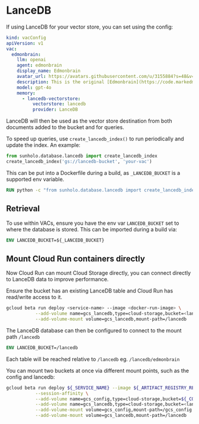 # LanceDB

If using LanceDB for your vector store, you can set using the config:

```yaml
kind: vacConfig
apiVersion: v1
vac:
  edmonbrain:
    llm: openai
    agent: edmonbrain
    display_name: Edmonbrain
    avatar_url: https://avatars.githubusercontent.com/u/3155884?s=48&v=4
    description: This is the original [Edmonbrain](https://code.markedmondson.me/running-llms-on-gcp/) implementation that uses RAG to answer questions based on data you send in via its `!help` commands and learns from previous chat history.  It dreams each night that can also be used in its memory.
    model: gpt-4o
    memory:
      - lancedb-vectorstore:
          vectorstore: lancedb
          provider: LanceDB
```
LanceDB will then be used as the vector store destination from both documents added to the bucket and for queries.

To speed up queries, use `create_lancedb_index()` to run periodically and update the index.  An example:

```python
from sunholo.database.lancedb import create_lancedb_index
create_lancedb_index('gs://lancedb-bucket', 'your-vac') 
```

This can be put into a Dockerfile during a build, as `_LANCEDB_BUCKET` is a supported env variable.

```dockerfile
RUN python -c "from sunholo.database.lancedb import create_lancedb_index; create_lancedb_index('${_LANCEDB_BUCKET}', 'edmonbrain')" 
```

## Retrieval

To use within VACs, ensure you have the env var `LANCEDB_BUCKET` set to where the database is stored.  This can be imported during a build via:

```dockerfile
ENV LANCEDB_BUCKET=${_LANCEDB_BUCKET}
```

## Mount Cloud Run containers directly

Now Cloud Run can mount Cloud Storage directly, you can connect directly to LanceDB data to improve performance.

Ensure the bucket has an existing LanceDB table and Cloud Run has read/write access to it.

```sh
gcloud beta run deploy <service-name> --image <docker-run-image> \
           --add-volume name=gcs_lancedb,type=cloud-storage,bucket=<lance-db-bucket>,readonly=false \
           --add-volume-mount volume=gcs_lancedb,mount-path=/lancedb
```

The LanceDB database can then be configured to connect to the mount path `/lancedb`

```dockerfile
ENV LANCEDB_BUCKET=/lancedb
```

Each table will be reached relative to `/lancedb` eg. `/lancedb/edmonbrain`

You can mount two buckets at once via different mount points, such as the config and lancedb:

```sh
gcloud beta run deploy ${_SERVICE_NAME} --image ${_ARTIFACT_REGISTRY_REPO_URL}/${_IMAGE_NAME}/${_SERVICE_NAME}:${BRANCH_NAME} \
           --session-affinity \
           --add-volume name=gcs_config,type=cloud-storage,bucket=${_CONFIG_BUCKET},readonly=true \
           --add-volume name=gcs_lancedb,type=cloud-storage,bucket=<lance-db-bucket>,readonly=false \
           --add-volume-mount volume=gcs_config,mount-path=/gcs_config \
           --add-volume-mount volume=gcs_lancedb,mount-path=/lancedb
```